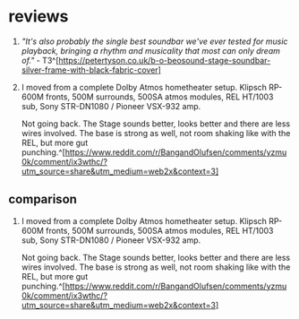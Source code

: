 # reviews
1. _"It's also probably the single best soundbar we've ever tested for music playback, bringing a rhythm and musicality that most can only dream of."_ - T3^[https://petertyson.co.uk/b-o-beosound-stage-soundbar-silver-frame-with-black-fabric-cover]
2. I moved from a complete Dolby Atmos hometheater setup. Klipsch RP-600M fronts, 500M surrounds, 500SA atmos modules, REL HT/1003 sub, Sony STR-DN1080 / Pioneer VSX-932 amp.
   
   Not going back. The Stage sounds better, looks better and there are less wires involved. The base is strong as well, not room shaking like with the REL, but more gut punching.^[https://www.reddit.com/r/BangandOlufsen/comments/yzmu0k/comment/ix3wthc/?utm_source=share&utm_medium=web2x&context=3]

## comparison
1. I moved from a complete Dolby Atmos hometheater setup. Klipsch RP-600M fronts, 500M surrounds, 500SA atmos modules, REL HT/1003 sub, Sony STR-DN1080 / Pioneer VSX-932 amp.
   
   Not going back. The Stage sounds better, looks better and there are less wires involved. The base is strong as well, not room shaking like with the REL, but more gut punching.^[https://www.reddit.com/r/BangandOlufsen/comments/yzmu0k/comment/ix3wthc/?utm_source=share&utm_medium=web2x&context=3]